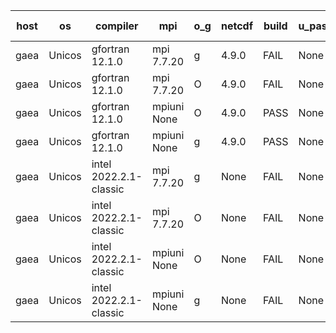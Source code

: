 

| host     | os       | compiler                              | mpi                      | o_g        | netcdf        | build       | u_pass          | u_fail          | s_pass            | s_fail            | e_pass             | e_fail             | nuopc_pass       | nuopc_fail       | artifacts link          |
|----------|----------|---------------------------------------|--------------------------|------------|---------------|-------------|-----------------|-----------------|-------------------|-------------------|--------------------|--------------------|------------------|------------------|-------------------------|
| gaea | Unicos | gfortran 12.1.0 | mpi 7.7.20  | g | 4.9.0  | FAIL | None | None | None | None | None | None | None | None | <a href="https://github.com/esmf-org/esmf-test-artifacts/tree/42686eedc0db23ec49254ec282b3fab32b71142c/develop/gfortran/12.1.0/g/mpi/7.7.20" target="_blank">42686ee</a> | 
| gaea | Unicos | gfortran 12.1.0 | mpi 7.7.20  | O | 4.9.0  | FAIL | None | None | None | None | None | None | None | None | <a href="https://github.com/esmf-org/esmf-test-artifacts/tree/75fc80de6b5aa3fcff29845411e5edaccc093ba1/develop/gfortran/12.1.0/O/mpi/7.7.20" target="_blank">75fc80d</a> | 
| gaea | Unicos | gfortran 12.1.0 | mpiuni None  | O | 4.9.0  | PASS | None | None | None | None | None | None | None | None | <a href="https://github.com/esmf-org/esmf-test-artifacts/tree/b12bb0aec6037f8e2ab9f975c59897727f9f8c16/develop/gfortran/12.1.0/O/mpiuni/None" target="_blank">b12bb0a</a> | 
| gaea | Unicos | gfortran 12.1.0 | mpiuni None  | g | 4.9.0  | PASS | None | None | None | None | None | None | None | None | <a href="https://github.com/esmf-org/esmf-test-artifacts/tree/34f43ec68884ff13a0e28065c18f45b9554b58bc/develop/gfortran/12.1.0/g/mpiuni/None" target="_blank">34f43ec</a> | 
| gaea | Unicos | intel 2022.2.1-classic | mpi 7.7.20  | g | None  | FAIL | None | None | None | None | None | None | None | None | <a href="https://github.com/esmf-org/esmf-test-artifacts/tree/b05c564dd2c9dd31352a9cac18c19a7b15f1ae09/develop/intel/2022.2.1-classic/g/mpi/7.7.20" target="_blank">b05c564</a> | 
| gaea | Unicos | intel 2022.2.1-classic | mpi 7.7.20  | O | None  | FAIL | None | None | None | None | None | None | None | None | <a href="https://github.com/esmf-org/esmf-test-artifacts/tree/573328194a1c63efdb1afcff07e853d7f8926e9b/develop/intel/2022.2.1-classic/O/mpi/7.7.20" target="_blank">5733281</a> | 
| gaea | Unicos | intel 2022.2.1-classic | mpiuni None  | O | None  | FAIL | None | None | None | None | None | None | None | None | <a href="https://github.com/esmf-org/esmf-test-artifacts/tree/b933e570a4df9271e67e474cbfaff0b02531923e/develop/intel/2022.2.1-classic/O/mpiuni/None" target="_blank">b933e57</a> | 
| gaea | Unicos | intel 2022.2.1-classic | mpiuni None  | g | None  | FAIL | None | None | None | None | None | None | None | None | <a href="https://github.com/esmf-org/esmf-test-artifacts/tree/cc774dedbebc9f2b6620f67b53b143219a23e5f9/develop/intel/2022.2.1-classic/g/mpiuni/None" target="_blank">cc774de</a> | 
